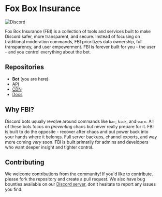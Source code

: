 # Fox Box Insurance
[![Discord](https://img.shields.io/discord/1034086532350488596?logo=discord&logoColor=fff&label=Discord&color=0af)](https://discord.gg/q7bUuVq4vB)


Fox Box Insurance (FBI) is a collection of tools and services built to make Discord safer, more transparent, and secure. Instead of focusing on traditional moderation commands, FBI prioritizes data ownership, full transparency, and user empowerment. FBI is forever built for you - the user - and you control everything about the bot.

## Repositories
- **Bot** (you are here)
- [API](https://github.com/MusicMakerOwO/FBI_API)
- [CDN](https://github.com/MusicMakerOwO/FBI_CDN)
- [Docs](https://github.com/MusicMakerOwO/FBI_Docs)

## Why FBI?
Discord bots usually revolve around commands like `ban`, `kick`, and `warn`. All of these bots focus on *preventing* chaos but never really prepare for it. FBI is built to do the opposite - recover after chaos and put power back into your hands where it belongs. Full server backups, channel exports, and way more coming *very* soon. FBI is built primarily for admins and developers who want deeper insight and tighter control.

## Contributing
We welcome contributions from the community! If you'd like to contribute, please fork the repository and create a pull request. We also have bug bounties available on our [Discord server](https://discord.gg/q7bUuVq4vB), don't hesitate to report any issues you find.